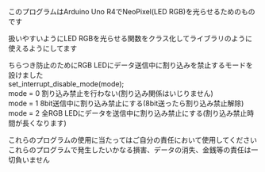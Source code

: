 このプログラムはArduino Uno R4でNeoPixel(LED RGB)を光らせるためのものです  
  
扱いやすいようにLED RGBを光らせる関数をクラス化してライブラリのように使えるようにしてます  
  
ちらつき防止のためにRGB LEDにデータ送信中に割り込みを禁止するモードを設けました  
    set_interrupt_disable_mode(mode);  
       mode = 0 割り込み禁止を行わない(割り込み関係はいじりません)  
       mode = 1 8bit送信中に割り込み禁止にする(8bit送ったら割り込み禁止解除)  
       mode = 2 全RGB LEDにデータを送信中に割り込み禁止にする(割り込み禁止時間が長くなります)  
  
  
  
  
  
これらのプログラムの使用に当たってはご自分の責任において使用してください  
これらのプログラムで発生したいかなる損害、データの消失、金銭等の責任は一切負いません  
